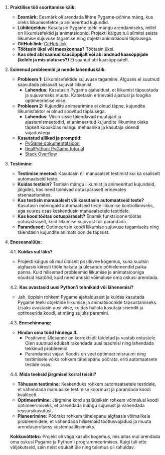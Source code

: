 1. **Praktilise töö sooritamise käik:**
   - **Eesmärk:** Eesmärk oli arendada lihtne Pygame-põhine mäng, kus oleks liikumisefekte ja animeeritud kujundid.
   - **Lühikirjeldus:** Kasutasin Pygame teeki mängu arendamiseks, millel on liikumisefektid ja animatsioonid. Projekti käigus tuli silmitsi seista liikumise sujuvuse tagamise ning objekti animatsiooni täpsusega.
   - **GitHub link:** [GitHub link](https://github.com/your-repository-link)
   - **Töötasin üksi või meeskonnas?** Töötasin üksi. 
   - **Kas oled abi saanud kaasõppijalt või abi andnud kaasõppijale (kelele ja mis ulatuses?)** Ei saanud abi kaasõppijatelt.

2. **Esinenud probleemid ja nende lahenduskäik:**
   - **Probleem 1:** Liikumisefektide sujuvuse tagamine. Alguses ei suutnud saavutada piisavalt sujuvat liikumist.
     - **Lahendus:** Kasutasin Pygame ajahaldust, et liikumist täpsustada ja sujuvamaks muuta. Katsetasin erinevaid ajastusi ja loogika optimeerimise viise.
   - **Probleem 2:** Kujundite animeerimine ei olnud täpne, kujundite liikumisfaktor ei olnud soovitud täpsusega.
     - **Lahendus:** Viisin sisse täiendavad muutujad ja ajastamismeetodid, et animeeritud kujundite liikumine oleks täpselt kooskõlas mängu mehaanika ja kasutaja sisendi vajadustega.
   - **Kasutatud allikad ja promptid:**
     - [PyGame dokumentatsioon](https://www.pygame.org/docs/)
     - [RealPython: PyGame tutorial](https://realpython.com/pygame-a-quick-introduction/)
     - [Stack Overflow](https://stackoverflow.com/)

3. **Testimine:**
   - **Testimise meetod:** Kasutasin nii manuaalset testimist kui ka osaliselt automaatseid teste.
   - **Kuidas testisin?** Testisin mängu liikumist ja animeeritud kujundeid, jälgides, kas need toimivad ootuspäraselt erinevates stsenaariumites.
   - **Kas testisin manuaalselt või kasutasin automaatseid teste?** Kasutasin mõningaid automaatseid teste liikumise kontrollimiseks, aga suures osas keskendusin manuaalsetele testidele.
   - **Kas kood töötas ootuspäraselt?** Enamik funktsioone töötas ootuspäraselt, kuid liikumise sujuvust tuli parandada.
   - **Parandused:** Optimeerisin koodi liikumise sujuvuse tagamiseks ning täiendasin kujundite animatsioonide täpsust.

4. **Eneseanalüüs:**

   4.1. **Kuidas sul läks?**
   - Projekti käigus oli mul üldiselt positiivne kogemus, kuna suutsin algfaasis kiiresti tööle hakata ja ülesande põhielemendid paika panna. Kuid hilisemad probleemid liikumise ja animatsiooniga nõudsid lisatööd, kuid need andsid võimaluse oma oskusi arendada.

   4.2. **Kas avastasid uusi Python'i tehnikaid või lähenemisi?**
   - Jah, õppisin rohkem Pygame ajahaldusest ja kuidas kasutada Pygame teeki objektide liikumise ja animatsioonide täpsustamiseks. Lisaks avastasin uusi viise, kuidas hallata kasutaja sisendit ja optimeerida koodi, et mäng sujuks paremini.

   4.3. **Enesehinnang:**
   - **Hindan oma tööd hindega 4.**
     - Positiivne: Ülesanne on korrektselt täidetud ja vastab ootustele. Olen suutnud edukalt rakendada uusi teadmisi ning lahendada tekkinud probleemid.
     - Parandamist vajav: Koodis on veel optimeerimisruumi ning testimisele võiks rohkem tähelepanu pöörata, eriti automaatsete testide osas.

   4.4. **Mida teeksid järgmisel korral teisiti?**
   - **Tõhusam testimine:** Keskenduks rohkem automaatsetele testidele, et vähendada manuaalse testimise koormust ja parandada koodi kvaliteeti.
   - **Optimeerimine:** Järgmine kord analüüsiksin rohkem võimalusi koodi optimeerimiseks, et parendada mängu sujuvust ja vähendada ressursikasutust.
   - **Planeerimine:** Pööraks rohkem tähelepanu algfaasis võimalikele probleemidele, et vähendada hilisemaid töötlusvajadusi ja muuta arendusprotsess süstemaatilisemaks.

   **Kokkuvõtteks:** Projekt oli väga kasulik kogemus, mis aitas mul arendada oma oskusi Pygame ja Python'i programmeerimises. Kuigi tuli ette väljakutseid, sain neist edukalt üle ning tulemus oli rahuldav.
